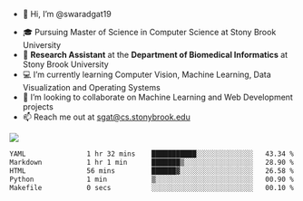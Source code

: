 - 👋 Hi, I’m @swaradgat19
<!-- - 👀 I’m interested in  -->
- 🎓 Pursuing Master of Science in Computer Science at Stony Brook University
- :microscope: **Research Assistant** at the **Department of Biomedical Informatics** at Stony Brook University 
- 💻 I’m currently learning Computer Vision, Machine Learning, Data Visualization and Operating Systems
- 💞️ I’m looking to collaborate on Machine Learning and Web Development projects 
- 📫 Reach me out at sgat@cs.stonybrook.edu

![](https://komarev.com/ghpvc/?username=your-github-username&color=green)

<!--START_SECTION:waka-->

```txt
YAML               1 hr 32 mins    ███████████░░░░░░░░░░░░░░   43.34 %
Markdown           1 hr 1 min      ███████▒░░░░░░░░░░░░░░░░░   28.90 %
HTML               56 mins         ██████▓░░░░░░░░░░░░░░░░░░   26.58 %
Python             1 min           ▒░░░░░░░░░░░░░░░░░░░░░░░░   00.90 %
Makefile           0 secs          ░░░░░░░░░░░░░░░░░░░░░░░░░   00.10 %
```

<!--END_SECTION:waka-->

<!---
swaradgat19/swaradgat19 is a ✨ special ✨ repository because its `README.md` (this file) appears on your GitHub profile.
You can click the Preview link to take a look at your changes.
--->
